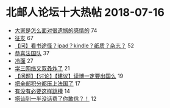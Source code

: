# 北邮人论坛十大热帖 2018-07-16

- [大家是怎么面对很遗憾的感情的](https://bbs.byr.cn/article/Feeling/3066305) 74
- [征友](https://bbs.byr.cn/article/Friends/1879154) 67
- [【问】看书途径？ipad？kindle？纸质？杂志？](https://bbs.byr.cn/article/Reading/54147) 52
- [恭喜法国队](https://bbs.byr.cn/article/Talking/6023348) 37
- [冷面](https://bbs.byr.cn/article/Food/494324) 27
- [学三网络又双叒炸了](https://bbs.byr.cn/article/BUPTNet/96714) 21
- [【问题】【讨论】【建议】读博一定要出国么](https://bbs.byr.cn/article/Paper/30884) 19
- [把全部积分都压上法国了](https://bbs.byr.cn/article/Football/810046462) 17
- [有没有必要这样跳槽](https://bbs.byr.cn/article/WorkLife/1105403) 14
- [搭讪到一半没话费了你敢信？！](https://bbs.byr.cn/article/Picture/3216265) 12


